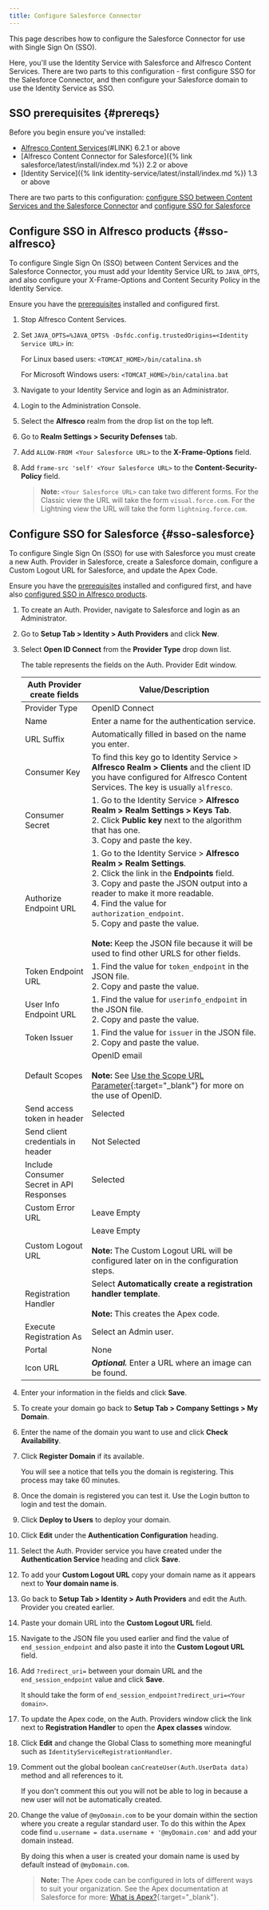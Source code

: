```yaml
---
title: Configure Salesforce Connector
---
```


This page describes how to configure the Salesforce Connector for use with Single Sign On (SSO).

Here, you'll use the Identity Service with Salesforce and Alfresco Content Services. There are two parts to this configuration - first configure SSO for the Salesforce Connector, and then configure your Salesforce domain to use the Identity Service as SSO.

## SSO prerequisites {#prereqs}

Before you begin ensure you've installed:

* [Alfresco Content Services](https://docs.alfresco.com/6.2/concepts/master-deploy.html)(#LINK) 6.2.1 or above
* [Alfresco Content Connector for Salesforce]({% link salesforce/latest/install/index.md %}) 2.2 or above
* [Identity Service]({% link identity-service/latest/install/index.md %}) 1.3 or above

There are two parts to this configuration: [configure SSO between Content Services and the Salesforce Connector](#sso-alfresco) and [configure SSO for Salesforce](#sso-salesforce)

## Configure SSO in Alfresco products {#sso-alfresco}

To configure Single Sign On (SSO) between Content Services and the Salesforce Connector, you must add your Identity Service URL to `JAVA_OPTS`, and also configure your X-Frame-Options and Content Security Policy in the Identity Service.

Ensure you have the [prerequisites](#prereqs) installed and configured first.

1. Stop Alfresco Content Services.

2. Set `JAVA_OPTS=%JAVA_OPTS% -Dsfdc.config.trustedOrigins=<Identity Service URL>` in:

    For Linux based users: `<TOMCAT_HOME>/bin/catalina.sh`

    For Microsoft Windows users: `<TOMCAT_HOME>/bin/catalina.bat`

3. Navigate to your Identity Service and login as an Administrator.

4. Login to the Administration Console.<!--IDS or-->

5. Select the **Alfresco** realm from the drop list on the top left.

6. Go to **Realm Settings > Security Defenses** tab.

7. Add `ALLOW-FROM <Your Salesforce URL>` to the **X-Frame-Options** field.

8. Add `frame-src 'self' <Your Salesforce URL>` to the **Content-Security-Policy** field.

    >**Note:** `<Your Salesforce URL>` can take two different forms. For the Classic view the URL will take the form `visual.force.com`. For the Lightning view the URL will take the form `lightning.force.com`.

## Configure SSO for Salesforce {#sso-salesforce}

To configure Single Sign On (SSO) for use with Salesforce you must create a new Auth. Provider in Salesforce, create a Salesforce domain, configure a Custom Logout URL for Salesforce, and update the Apex Code.

Ensure you have the [prerequisites](#prereqs) installed and configured first, and have also [configured SSO in Alfresco products](#sso-alfresco).

1. To create an Auth. Provider, navigate to Salesforce and login as an Administrator.

2. Go to **Setup Tab > Identity > Auth Providers** and click **New**.

3. Select **Open ID Connect** from the **Provider Type** drop down list.

    The table represents the fields on the Auth. Provider Edit window.

    |Auth Provider create fields|Value/Description|
    |---------------------------|-----------------|
    |Provider Type|OpenID Connect|
    |Name|Enter a name for the authentication service.|
    |URL Suffix|Automatically filled in based on the name you enter.|
    |Consumer Key|To find this key go to Identity Service > **Alfresco Realm > Clients** and the client ID you have configured for Alfresco Content Services. The key is usually `alfresco`.|
    |Consumer Secret|1. Go to the Identity Service > **Alfresco Realm > Realm Settings > Keys Tab**.<br>2. Click **Public key** next to the algorithm that has one.<br>3. Copy and paste the key.|
    |Authorize Endpoint URL|1. Go to the Identity Service > **Alfresco Realm > Realm Settings**.<br>2. Click the link in the **Endpoints** field.<br>3. Copy and paste the JSON output into a reader to make it more readable.<br>4. Find the value for `authorization_endpoint`.<br>5. Copy and paste the value.<br><br>**Note:** Keep the JSON file because it will be used to find other URLS for other fields.|
    |Token Endpoint URL|1. Find the value for `token_endpoint` in the JSON file.<br>2. Copy and paste the value.|
    |User Info Endpoint URL|1. Find the value for `userinfo_endpoint` in the JSON file.<br>2. Copy and paste the value.|
    |Token Issuer|1. Find the value for `issuer` in the JSON file.<br>2. Copy and paste the value.|
    |Default Scopes|OpenID email<br><br>**Note:** See [Use the Scope URL Parameter](https://help.salesforce.com/articleView?id=sso_provider_addl_params_scope.htm&type=5){:target="_blank"} for more on the use of OpenID.|
    |Send access token in header|Selected|
    |Send client credentials in header|Not Selected|
    |Include Consumer Secret in API Responses|Selected|
    |Custom Error URL|Leave Empty|
    |Custom Logout URL|Leave Empty<br><br>**Note:** The Custom Logout URL will be configured later on in the configuration steps.|
    |Registration Handler|Select **Automatically create a registration handler template**.<br><br>**Note:** This creates the Apex code.|
    |Execute Registration As|Select an Admin user.|
    |Portal|None|
    |Icon URL|***Optional.*** Enter a URL where an image can be found.|

4. Enter your information in the fields and click **Save**.

5. To create your domain go back to **Setup Tab > Company Settings > My Domain**.

6. Enter the name of the domain you want to use and click **Check Availability**.

7. Click **Register Domain** if its available.

    You will see a notice that tells you the domain is registering. This process may take 60 minutes.

8. Once the domain is registered you can test it. Use the Login button to login and test the domain.

9. Click **Deploy to Users** to deploy your domain.

10. Click **Edit** under the **Authentication Configuration** heading.

11. Select the Auth. Provider service you have created under the **Authentication Service** heading and click **Save**.

12. To add your **Custom Logout URL** copy your domain name as it appears next to **Your domain name is**.

13. Go back to **Setup Tab > Identity > Auth Providers** and edit the Auth. Provider you created earlier.

14. Paste your domain URL into the **Custom Logout URL** field.

15. Navigate to the JSON file you used earlier and find the value of `end_session_endpoint` and also paste it into the **Custom Logout URL** field.

16. Add `?redirect_uri=` between your domain URL and the `end_session_endpoint` value and click **Save**.

    It should take the form of `end_session_endpoint?redirect_uri=<Your domain>`.

17. To update the Apex code, on the Auth. Providers window click the link next to **Registration Handler** to open the **Apex classes** window.

18. Click **Edit** and change the Global Class to something more meaningful such as `IdentityServiceRegistrationHandler`.

19. Comment out the global boolean `canCreateUser(Auth.UserData data)` method and all references to it.

    If you don't comment this out you will not be able to log in because a new user will not be automatically created.

20. Change the value of `@myDomain.com` to be your domain within the section where you create a regular standard user. To do this within the Apex code find `u.username = data.username + '@myDomain.com'` and add your domain instead.

    By doing this when a user is created your domain name is used by default instead of `@myDomain.com`.

    >**Note:** The Apex code can be configured in lots of different ways to suit your organization. See the Apex documentation at Salesforce for more: [What is Apex?](https://developer.salesforce.com/docs/atlas.en-us.apexcode.meta/apexcode/apex_intro_what_is_apex.htm){:target="_blank"}.
